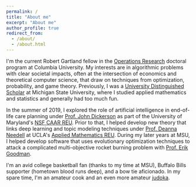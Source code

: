 ```yaml
---
permalink: /
title: "About me"
excerpt: "About me"
author_profile: true
redirect_from: 
  - /about/
  - /about.html
---
```



I'm the current Robert Gartland fellow in the [Operations Research](https://ieor.columbia.edu) doctoral program at Columbia University.  My interests are in algorithmic problems with clear societal impacts, often at the intersection of economics and theoretical computer science, that draw on techniques from optimization, probability, and game theory.  Previously, I was a [University Distinguished Scholar](https://msutoday.msu.edu/news/2016/23-high-school-seniors-receive-full-scholarships/) at Michigan State University, where I studied applied mathematics and statistics and generally had too much fun.  

In the summer of 2019, I explored the role of artificial intelligence in end-of-life care planning under [Prof. John Dickerson](http://jpdickerson.com) as part of the University of Maryland's [NSF CAAR REU](http://www.cs.umd.edu/projects/reucaar/).  Prior to that, I helped develop new theory that links deep learning and topic modeling techniques under [Prof. Deanna Needell](https://www.math.ucla.edu/~deanna/) at UCLA's [Applied Mathematics REU](https://www.math.ucla.edu/~bertozzi/WORKFORCE/REU2017.html).  During my later years at MSU, I helped develop software that uses evolutionary optimization techniques to attack a complicated multi-objective rocket burning problem with [Prof. Erik Goodman](https://www.egr.msu.edu/~goodman/).

I'm an avid college basketball fan (thanks to my time at MSU), Buffalo Bills supporter (hometown blood runs deep), and a bow tie aficionado.  In my spare time, I'm an amateur cook and an even more amateur [judoka](https://en.wikipedia.org/wiki/Judo).

